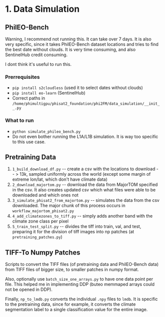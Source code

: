 # 1. Data Simulation


## PhilEO-Bench

Warning, I recommend not running this. It can take over 7 days. It is also very specific, since it takes PhilEO-Bench dataset locations and tries to find the best date without clouds. It is very time consuming, and also SentinelHub credit consuming.

I dont think it's useful to run this.

### Prerrequisites
- `pip install s2cloudless`  (used it to select dates without clouds)
- `pip install eo-learn` (SentinelHub)
- Correct paths in `/home/phimultigpu/phisat2_foundation/phi2FM/data_simulation/__init__.py`


### What to run
- `python simulate_phileo_bench.py`
- Do not even bother running the L1A/L1B simulation. It is way too specific to this use case.



## Pretraining Data

1. `1_build_download_df.py` -- create a csv with the locations to download -- > 13k, sampled uniformly across the world (except some margin of extreme lon/lat, which don't have climate data)
2. `2_download_majortom.py` -- download the data from MajorTOM specified in the csv. It also creates updated csv which what files were able to be downloaded and which ones not
3. `3_simulate_phisat2_from_majortom.py` -- simulates the data from the csv downloaded. The major chunk of this process occurs in `workflow_majortom_phisat2.py`
4. `4_add_climatezones_to_tiff.py` -- simply adds another band with the climate zone class per pixel
5. `5_train_test_split.py` -- divides the tiff into train, val, and test, preparing it for the division of tiff images into np patches (at `pretraining_patches.py`)

## TIFF-To Numpy Patches
Scripts to convert the TIFF files (of pretraining data and PhilEO-Bench data) from TIFF files of bigger size, to smaller patches in numpy format.

Also, optionally use `batch_size_one_arrays.py` to have one data point per file. This helped me in implementing DDP (buteo memmaped arrays could not be opened in DDP).

Finally, `np_to_lmdb.py` converts the individual `.npy` files to `lmdb`. It is specific to the pretraining data, since for example, it converts the climate segmentation label to a single classification value for the entire image.